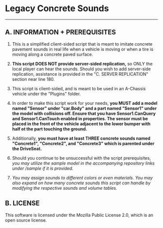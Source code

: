 # Legacy Concrete Sounds
---

## A. INFORMATION + PREREQUISITES

1. This is a simplified client-sided script that is meant to imitate concrete 
pavement sounds in real life when a vehicle is moving or when a tire is moving
along a concrete paved surface.
	
2. **This script DOES NOT provide server-sided replication,** so ONLY the local
player can hear the sounds. Should you wish to add server-side replication,
assistance is provided in the "C. SERVER REPLICATION" section near line 180.
	
3. This script is client-sided, and is meant to be used in an A-Chassis vehicle
under the "Plugins" folder.
	 
4. In order to make this script work for your needs, **you MUST add a model
named "Sensor" under "car.Body" and a part named "Sensor1" under the model
with collisions off. Ensure that you have Sensor1.CanQuery and
Sensor1.CanTouch enabled in properties. The sensor must be placed in the
front of the vehicle adjacent to the lower bumper with half ot the part 
touching the ground.**
	 
5. Additionally, **you must have at least THREE concrete sounds named "Concrete1",
"Concrete2", and "Concrete3" which is parented under the DriveSeat.**
	  
6. Should you continue to be unsuccessful with the script prerequisites, *you 
may utilize the sample model in the accompanying repository links under 
/sample if it is provided.*
	    
7. *You may assign sounds to different colors or even materials. You may also
expand on how many concrete sounds this script can handle by modifying the
respective sounds and volume tables.*

## B. LICENSE
This software is licensed under the Mozilla Public License 2.0, which is an open source license.
	 
